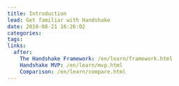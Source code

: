 ```yaml
---
title: Introduction
lead: Get familiar with Handshake
date: 2018-08-21 16:26:02
categories:
tags:
links:
  after:
    The Handshake Framework: /en/learn/framework.html
    Handshake MVP: /en/learn/mvp.html
    Comparison: /en/learn/compare.html
---
```

